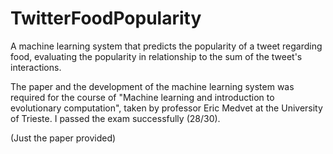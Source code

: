 # TwitterFoodPopularity
A machine learning system that predicts the popularity of a tweet regarding food, evaluating the popularity in relationship to the sum of the tweet's interactions. 

The paper and the development of the machine learning system was required for the course of "Machine learning and introduction to evolutionary computation", taken by professor Eric Medvet 
at the University of Trieste. I passed the exam successfully (28/30).

(Just the paper provided)
